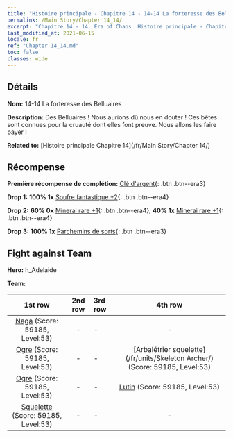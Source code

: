 ```yaml
---
title: "Histoire principale - Chapitre 14 - 14-14 La forteresse des Belluaires"
permalink: /Main Story/Chapter 14_14/
excerpt: "Chapitre 14 - 14. Era of Chaos  Histoire principale - Chapitre 14_14. 14-14 La forteresse des Belluaires"
last_modified_at: 2021-06-15
locale: fr
ref: "Chapter 14_14.md"
toc: false
classes: wide
---
```


## Détails

 **Nom:** 14-14 La forteresse des Belluaires

 **Description:** Des Belluaires ! Nous aurions dû nous en douter ! Ces bêtes sont connues pour la cruauté dont elles font preuve. Nous allons les faire payer !

 **Related to:** [Histoire principale Chapitre 14](/fr/Main Story/Chapter 14/)

## Récompense

 **Première récompense de complétion:** [Clé d'argent](/ItemsFR/con_693/){: .btn .btn--era3}

 **Drop 1:** **100% 1x** [Soufre fantastique +2](/ItemsFR/mat_50/){: .btn .btn--era4}

 **Drop 2:** **60% 0x** [Minerai rare +1](/ItemsFR/mat_40/){: .btn .btn--era4}, **40% 1x** [Minerai rare +1](/ItemsFR/mat_40/){: .btn .btn--era4}

 **Drop 3:** **100% 1x** [Parchemins de sorts](/ItemsFR/con_694/){: .btn .btn--era3}


## Fight against Team
 **Hero:** h_Adelaide

 **Team:**


  | 1st row | 2nd row | 3rd row | 4th row |
  |:----:|:----:|:----|:----:|
  | [Naga](/fr/units/Naga/) (Score: 59185, Level:53)  | - | - | - |
  | [Ogre](/fr/units/Ogre/) (Score: 59185, Level:53)  | - | - | [Arbalétrier squelette](/fr/units/Skeleton Archer/) (Score: 59185, Level:53)  |
  | [Ogre](/fr/units/Ogre/) (Score: 59185, Level:53)  | - | - | [Lutin](/fr/units/Gremlin/) (Score: 59185, Level:53)  |
  | [Squelette](/fr/units/Skeleton/) (Score: 59185, Level:53)  | - | - | - |


